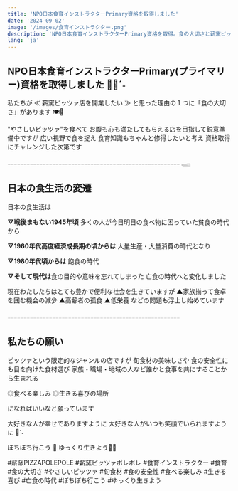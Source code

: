 ```yaml
---
title: 'NPO日本食育インストラクターPrimary資格を取得しました'
date: '2024-09-02'
image: '/images/食育インストラクター.png'
description: 'NPO日本食育インストラクターPrimary資格を取得。食の大切さと薪窯ピッツァ店開業への想い、日本の食生活の変遷について。'
lang: 'ja'
---
```


## NPO日本食育インストラクターPrimary(プライマリー)資格を取得しました ✍🏻ˊ˗

私たちが
≪ 薪窯ピッツァ店を開業したい ≫
と思った理由の１つに「食の大切さ」があります 🍽💭

"やさしいピッツァ"を食べて
お腹も心も満たしてもらえる店を目指して鋭意準備中ですが
広い視野で食を捉え 食育知識もちゃんと修得したいと考え
資格取得にチャレンジした次第です

𓐄𓐄𓐄𓐄𓐄𓐄𓐄𓐄𓐄𓐄𓐄𓐄𓐄𓐄𓐄𓐄𓐄𓐄𓐄𓐄𓐄𓐄𓐄𓐄𓐄𓐄𓐄𓐄𓐄𓐄𓐄𓐄𓐄𓐄𓐄𓐄𓐄𓐄𓐄𓐄𓐄𓐄𓐄𓐄𓐄𓐄𓐄𓐄𓐄𓐄𓐄𓐄𓐄𓐄 𓈄

## 日本の食生活の変遷

日本の食生活は

**▽戦後まもない1945年頃**
多くの人が今日明日の食べ物に困っていた貧食の時代から

**▽1960年代高度経済成長期の頃からは**
大量生産・大量消費の時代となり

**▽1980年代頃からは**
飽食の時代

**▽そして現代は**食の目的や意味を忘れてしまった
亡食の時代へと変化しました

現在わたしたちはとても豊かで便利な社会を生きていますが
▲家族揃って食卓を囲む機会の減少
▲高齢者の孤食
▲低栄養 などの問題も浮上し始めています

𓐄𓐄𓐄𓐄𓐄𓐄𓐄𓐄𓐄𓐄𓐄𓐄𓐄𓐄𓐄𓐄𓐄𓐄𓐄𓐄𓐄𓐄𓐄𓐄𓐄𓐄𓐄𓐄𓐄𓐄𓐄𓐄𓐄𓐄𓐄𓐄𓐄𓐄𓐄𓐄𓐄𓐄𓐄𓐄𓐄𓐄𓐄𓐄𓐄𓐄𓐄𓐄𓐄𓐄

## 私たちの願い

ピッツァという限定的なジャンルの店ですが
旬食材の美味しさや 食の安全性にも目を向けた食材選び
家族・職場・地域の人など誰かと食事を共にすることから生まれる

◎食べる楽しみ
◎生きる喜びの場所

になればいいなと願っています

大好きな人が幸せでありますように
大好きな人がいつも笑顔でいられますように 🌳ˊ˗

ぼちぼち行こう 👣
ゆっくり生きよう🐢➿

#薪窯PIZZAPOLEPOLE #薪窯ピッツァポレポレ #食育インストラクター #食育 #食の大切さ #やさしいピッツァ #旬食材 #食の安全性 #食べる楽しみ #生きる喜び #亡食の時代 #ぼちぼち行こう #ゆっくり生きよう
